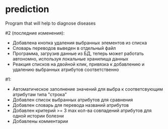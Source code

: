 # prediction
Program that will help to diagnose diseases

#2 (последние изменения):
  - Добавлена кнопка удаления выбранных элементов из списка
  - Словарь переводов выведен в отдельный файл
  - Программа, загрузив данные из БД, теперь может работать автономно, используя локальные хранилища данных
  - Реакция списков на двойной клик, привязка к добавлению и удалению выбранных атрибутов соответственно

#1:
  - Автоматическое заполнение значений для выбра к соответсвующим атрибутам типа "строка"
  - Добавлен список выбранных атрибутов для сравнения
  - Добавлен словарь для перевода названий атрибутов
  - Добавлен критерий >= 3 max кол-ва совпадений атрибутов для одной истории болезни
  - Добавлены комментарии

